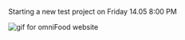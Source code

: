 Starting a new test project on Friday 14.05 8:00 PM

![gif for omniFood website](https://github.com/lacyk/omniFood/blob/main/omniFood.gif)
